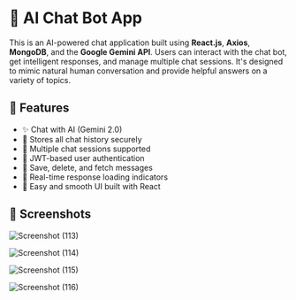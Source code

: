 # 🤖 AI Chat Bot App

This is an AI-powered chat application built using **React.js**, **Axios**, **MongoDB**, and the **Google Gemini API**. Users can interact with the chat bot, get intelligent responses, and manage multiple chat sessions. It's designed to mimic natural human conversation and provide helpful answers on a variety of topics.

## 🌟 Features

- ✨ Chat with AI (Gemini 2.0)
- 🧠 Stores all chat history securely
- 💬 Multiple chat sessions supported
- 🔐 JWT-based user authentication
- 🧾 Save, delete, and fetch messages
- 🔄 Real-time response loading indicators
- 🚀 Easy and smooth UI built with React

## 📸 Screenshots


![Screenshot (113)](https://github.com/user-attachments/assets/d67d35d5-68d6-4f13-b4dd-c16ccf26034d)


![Screenshot (114)](https://github.com/user-attachments/assets/1b380dc0-44db-41ef-a0ee-8959c5d46ac9)

![Screenshot (115)](https://github.com/user-attachments/assets/1ea24b80-54f6-4d0e-9967-6ee339dd70b2)

![Screenshot (116)](https://github.com/user-attachments/assets/221441d9-d1c1-427a-9ed7-35e5630a0e77)

